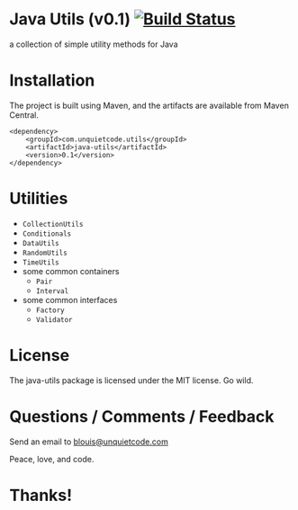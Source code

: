 # Java Utils (v0.1) [![Build Status](https://travis-ci.org/UnquietCode/java-utils.png?branch=master)](https://travis-ci.org/UnquietCode/java-utils)
a collection of simple utility methods for Java

# Installation
The project is built using Maven, and the artifacts are available from Maven Central.
```
<dependency>
    <groupId>com.unquietcode.utils</groupId>
    <artifactId>java-utils</artifactId>
    <version>0.1</version>
</dependency>
```

# Utilities
* `CollectionUtils`
* `Conditionals`
* `DataUtils`
* `RandomUtils`
* `TimeUtils`
* some common containers
  * `Pair`
  * `Interval`  
* some common interfaces
  * `Factory`
  * `Validator`

# License
The java-utils package is licensed under the MIT license. Go wild.

# Questions / Comments / Feedback
Send an email to blouis@unquietcode.com
  
Peace, love, and code.

# Thanks!
